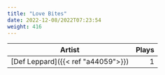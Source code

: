 ```yaml
---
title: "Love Bites"
date: 2022-12-08/2022T07:23:54
weight: 416
---
```




 Artist | Plays 
----- | -----:
[Def Leppard]({{< ref "a44059">}}) | 1
